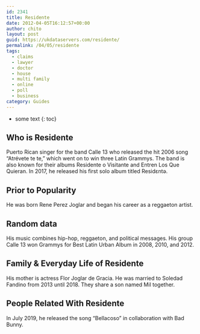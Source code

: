 ```yaml
---
id: 2341
title: Residente
date: 2012-04-05T16:12:57+00:00
author: chito
layout: post
guid: https://ukdataservers.com/residente/
permalink: /04/05/residente
tags:
  - claims
  - lawyer
  - doctor
  - house
  - multi family
  - online
  - poll
  - business
category: Guides
---
```


* some text
{: toc}
          
          
## Who is  Residente
                  
                  
                  
Puerto Rican singer for the band Calle 13 who released the hit 2006 song &#8220;Atrévete te te,&#8221; which went on to win three Latin Grammys. The band is also known for their albums Residente o Visitante and Entren Los Que Quieran. In 2017, he released his first solo album titled Residεntә. 
                  
                
                
                
## Prior to Popularity 
                  
                  
                  
He was born Rene Perez Joglar and began his career as a reggaeton artist.
                  
                
                
                
## Random data 
                  
                  
                  
His music combines hip-hop, reggaeton, and political messages. His group Calle 13 won Grammys for Best Latin Urban Album in 2008, 2010, and 2012.
                  
                
                
                
## Family & Everyday Life of Residente
                  
                  
                  
His mother is actress Flor Joglar de Gracia. He was married to Soledad Fandino from 2013 until 2018. They share a son named Mil together.
                  
                
                
                
## People Related With  Residente
                  
                  
                  
In July 2019, he released the song &#8220;Bellacoso&#8221; in collaboration with Bad Bunny.
                  
                
              
            
          
          
          
    
    
  
